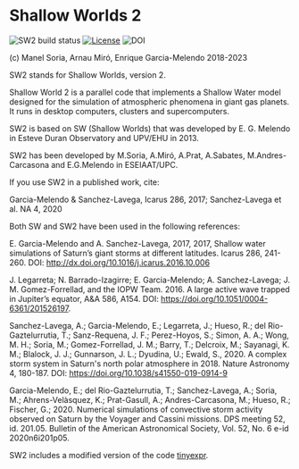 # Shallow Worlds 2
![SW2 build status](https://github.com/ManelSoria/SW2/actions/workflows/sw2_ci.yml/badge.svg)
[![License](https://img.shields.io/badge/license-CC_BY_4.0-orange)](https://creativecommons.org/licenses/by/4.0/)
![DOI](https://zenodo.org/badge/317921022.svg)

(c) Manel Soria, Arnau Miró, Enrique Garcia-Melendo 2018-2023

SW2 stands for Shallow Worlds, version 2.

Shallow World 2 is a parallel code that implements a Shallow Water model designed for the simulation of atmospheric phenomena in giant gas planets. It runs in desktop computers, clusters and supercomputers.

SW2 is based on SW (Shallow Worlds) that was developed by E. G. Melendo in Esteve Duran Observatory and UPV/EHU in 2013.

SW2 has been developed by M.Soria, A.Miró, A.Prat, A.Sabates, M.Andres-Carcasona and E.G.Melendo in ESEIAAT/UPC.

If you use SW2 in a published work, cite:

Garcia-Melendo  &  Sanchez-Lavega, Icarus 286, 2017; Sanchez-Lavega et al. NA 4, 2020

Both SW and SW2 have been used in the following references:

E. Garcia-Melendo  and  A. Sanchez-Lavega, 2017, 2017, Shallow water simulations of Saturn’s giant storms at different latitudes. Icarus 286, 241-260. DOI: http://dx.doi.org/10.1016/j.icarus.2016.10.006

J. Legarreta;  N. Barrado-Izagirre;  E. Garcia-Melendo;  A. Sanchez-Lavega; J. M. Gomez-Forrellad, and the IOPW Team. 2016. A large active wave trapped in Jupiter’s equator, A&A 586, A154. DOI: https://doi.org/10.1051/0004-6361/201526197.

Sanchez-Lavega, A.; Garcia-Melendo, E.; Legarreta, J.; Hueso, R.; del Rio-Gaztelurrutia, T.; Sanz-Requena, J. F.; Perez-Hoyos, S.; Simon, A. A.; Wong, M. H.; Soria, M.; Gomez-Forrellad, J. M.; Barry, T.; Delcroix, M.; Sayanagi, K. M.; Blalock, J. J.; Gunnarson, J. L.; Dyudina, U.; Ewald, S., 2020. A complex storm system in Saturn's north polar atmosphere in 2018. Nature Astronomy 4, 180-187. DOI: https://doi.org/10.1038/s41550-019-0914-9

Garcia-Melendo, E.; del Rio-Gaztelurrutia, T.; Sanchez-Lavega, A.; Soria, M.; Ahrens-Velàsquez, K.; Prat-Gasull, A.; Andres-Carcasona, M.; Hueso, R.; Fischer, G.; 2020. Numerical simulations of convective storm activity observed on Saturn by the Voyager and Cassini missions. DPS meeting 52, id. 201.05. Bulletin of the American Astronomical Society, Vol. 52, No. 6 e-id 2020n6i201p05.

SW2 includes a modified version of the code [tinyexpr](https://github.com/codeplea/tinyexpr).
